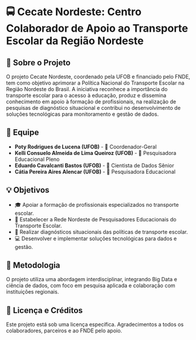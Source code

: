 # 🚍 Cecate Nordeste: Centro Colaborador de Apoio ao Transporte Escolar da Região Nordeste

## :mag_right: Sobre o Projeto
O projeto Cecate Nordeste, coordenado pela UFOB e financiado pelo FNDE, tem como objetivo aprimorar a Política Nacional do Transporte Escolar na Região Nordeste do Brasil. A iniciativa reconhece a importância do transporte escolar para o acesso à educação, produz e dissemina conhecimento em apoio à formação de profissionais, na realização de pesquisas de diagnóstico situacional e contribui no desenvolvimento de soluções tecnológicas para monitoramento e gestão de dados.

## :busts_in_silhouette: Equipe
- **Poty Rodrigues de Lucena (UFOB)** - :man: Coordenador-Geral
- **Kelli Consuelo Almeida de Lima Queiroz (UFOB)** - :woman: Pesquisadora Educacional Pleno
- **Eduardo Cavalcanti Bastos (UFOB)** - :man: Cientista de Dados Sênior
- **Cátia Pereira Aires Alencar (UFOB)** - :woman: Pesquisadora Educacional

## :bulb: Objetivos
- :mortar_board: Apoiar a formação de profissionais especializados no transporte escolar.
- :link: Estabelecer a Rede Nordeste de Pesquisadores Educacionais do Transporte Escolar.
- :telescope: Realizar diagnósticos situacionais das políticas de transporte escolar.
- :computer: Desenvolver e implementar soluções tecnológicas para dados e gestão.

## :wrench: Metodologia
O projeto utiliza uma abordagem interdisciplinar, integrando Big Data e ciência de dados, com foco em pesquisa aplicada e colaboração com instituições regionais.

## :scroll: Licença e Créditos
Este projeto está sob uma licença específica. Agradecimentos a todos os colaboradores, parceiros e ao FNDE pelo apoio.
